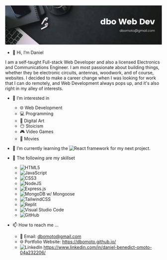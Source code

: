 ![banner](./banner.png)
- 👋 Hi, I’m Daniel 


I am a self-taught Full-stack Web Developer and also a licensed Electronics and Communications Engineer. I am most passionate about building things, whether they be electronic circuits, antennas, woodwork, and of course, websites. I decided to make a career change when I was looking for work that I can do remotely, and Web Development always pops up, and it's also right in my alley of interests.


- 👀 I’m interested in
    + 🌐 Web Development
    + 💻 Programming
    + 🎨 Digital Art
    + 😶 Stoicism
    + 🎮 Video Games
    + 🎥 Movies
    
    
- 🌱 I’m currently learning the ![React](https://img.shields.io/badge/react-%2320232a.svg?style=for-the-badge&logo=react&logoColor=%2361DAFB) framework for my next project.


- 📜 The following are my skillset
    + ![HTML5](https://img.shields.io/badge/html5-%23E34F26.svg?style=for-the-badge&logo=html5&logoColor=white)
    + ![JavaScript](https://img.shields.io/badge/javascript-%23323330.svg?style=for-the-badge&logo=javascript&logoColor=%23F7DF1E)
    + ![CSS3](https://img.shields.io/badge/css3-%231572B6.svg?style=for-the-badge&logo=css3&logoColor=white)
    + ![NodeJS](https://img.shields.io/badge/node.js-6DA55F?style=for-the-badge&logo=node.js&logoColor=white)
    + ![Express.js](https://img.shields.io/badge/express.js-%23404d59.svg?style=for-the-badge&logo=express&logoColor=%2361DAFB)
    + ![MongoDB](https://img.shields.io/badge/MongoDB-%234ea94b.svg?style=for-the-badge&logo=mongodb&logoColor=white) w/ Mongoose
    + ![TailwindCSS](https://img.shields.io/badge/tailwindcss-%2338B2AC.svg?style=for-the-badge&logo=tailwind-css&logoColor=white)
    + ![Replit](https://img.shields.io/badge/Replit-DD1200?style=for-the-badge&logo=Replit&logoColor=white)
    + ![Visual Studio Code](https://img.shields.io/badge/Visual%20Studio%20Code-0078d7.svg?style=for-the-badge&logo=visual-studio-code&logoColor=white)
    + ![GitHub](https://img.shields.io/badge/github-%23121011.svg?style=for-the-badge&logo=github&logoColor=white)
    
    
- 📫 How to reach me ...
    + 📧 Email: dbomoto@gmail.com
    + 🌐 Portfolio Website: https://dbomoto.github.io/
    + ![LinkedIn](https://img.shields.io/badge/linkedin-%230077B5.svg?style=for-the-badge&logo=linkedin&logoColor=white) https://www.linkedin.com/in/daniel-benedict-omoto-04a232206/

<!---
dbomoto/dbomoto is a ✨ special ✨ repository because its `README.md` (this file) appears on your GitHub profile.
You can click the Preview link to take a look at your changes.
--->
